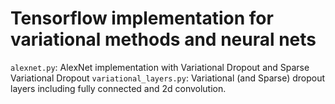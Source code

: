 # Tensorflow implementation for variational methods and neural nets

`alexnet.py`: AlexNet implementation with Variational Dropout and Sparse Variational Dropout
`variational_layers.py`: Variational (and Sparse) dropout layers including fully 
connected and 2d convolution.

